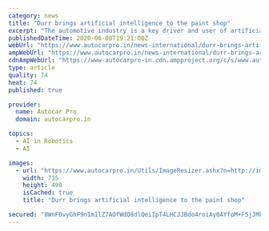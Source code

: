 ```yaml
---
category: news
title: "Durr brings artificial intelligence to the paint shop"
excerpt: "The automotive industry is a key driver and user of artificial intelligence (AI), which is fast percolating to different work areas. Now German major Durr has developed Advanced Analytics, the first market-ready AI application for paint shops."
publishedDateTime: 2020-06-08T19:21:00Z
webUrl: "https://www.autocarpro.in/news-international/durr-brings-artificial-intelligence-to-the-paint-shop-56448"
ampWebUrl: "https://www.autocarpro.in/news-international/durr-brings-artificial-intelligence-to-the-paint-shop-56448?amp=1"
cdnAmpWebUrl: "https://www-autocarpro-in.cdn.ampproject.org/c/s/www.autocarpro.in/news-international/durr-brings-artificial-intelligence-to-the-paint-shop-56448?amp=1"
type: article
quality: 74
heat: 74
published: true

provider:
  name: Autocar Pro
  domain: autocarpro.in

topics:
  - AI in Robotics
  - AI

images:
  - url: "https://www.autocarpro.in/Utils/ImageResizer.ashx?n=http://img.haymarketsac.in/autocarpro/cc8e20a9-9966-44d0-bbfb-4cae9eefcc8e.jpg"
    width: 735
    height: 490
    isCached: true
    title: "Durr brings artificial intelligence to the paint shop"

secured: "8WnF0vyGhF9nIm1lZ7AOfWdQ8dlQeiIpT4LHCJJBdo4roiAy0AYfoM+FSjJMkHjq0pkvjywC6bVVzRgzqle1QVhOW86XaoPb8acZGXNsTbG7ApVnFJa/8cdTnQhD15k6ozmsr7mJk0Iq5E+ElyojuYneeHiA8DIZA+E01RhYgUYcxJt4dOeGxJfwEHlUit5WuSNJslc6VUBXm/IMsfOSwgN3ofoPiQPwatG3xjKVJ5febjojm3J6TIxj3j7VOnskjimvKdCPDC/Ynx4sVnBu49xplzcNo6f2iBpixxbvBwthfNK4FS8edep0cRbSgGHi;xmxcKEPsjg5HjaKo4K4TRA=="
---
```


